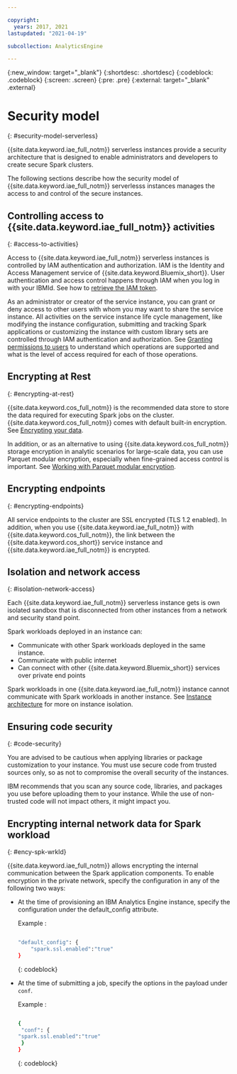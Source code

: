 ```yaml
---

copyright:
  years: 2017, 2021
lastupdated: "2021-04-19"

subcollection: AnalyticsEngine

---
```


{:new_window: target="_blank"}
{:shortdesc: .shortdesc}
{:codeblock: .codeblock}
{:screen: .screen}
{:pre: .pre}
{:external: target="_blank" .external}

# Security model
{: #security-model-serverless}

{{site.data.keyword.iae_full_notm}} serverless instances provide a security architecture that is designed to enable administrators and developers to create secure Spark clusters.

The following sections describe how the security model of {{site.data.keyword.iae_full_notm}} serverlesss instances manages the access to and control of the secure instances.

## Controlling access to {{site.data.keyword.iae_full_notm}} activities
{: #access-to-activities}

Access to {{site.data.keyword.iae_full_notm}} serverless instances is controlled by IAM authentication and authorization. IAM is the Identity and Access Management service of {{site.data.keyword.Bluemix_short}}. User authentication and access control happens through IAM when you log in with your IBMId. See how to [retrieve the IAM token](/docs/AnalyticsEngine?topic=AnalyticsEngine-retrieve-iam-token-serverless).

As an administrator or creator of the service instance, you can grant or deny access to other users with whom you may want to share the service instance. All activities on the service instance life cycle management, like modifying the instance configuration, submitting and tracking Spark applications or customizing the instance with custom library sets are controlled through IAM authentication and authorization. See [Granting permissions to users](/docs/AnalyticsEngine?topic=AnalyticsEngine-grant-permissions-serverless) to understand which operations are supported and what is the level of access required for each of those operations.

## Encrypting at Rest
{: #encrypting-at-rest}

{{site.data.keyword.cos_full_notm}} is the recommended data store to store the data required for executing Spark jobs on the cluster. {{site.data.keyword.cos_full_notm}} comes with default built-in encryption. See [Encrypting your data](/docs/cloud-object-storage/basics?topic=cloud-object-storage-encryption#encryption).

In addition, or as an alternative to using {{site.data.keyword.cos_full_notm}} storage encryption in analytic scenarios for large-scale data, you can use Parquet modular encryption, especially when fine-grained access control is important. See [Working with Parquet modular encryption](/docs/AnalyticsEngine?topic=AnalyticsEngine-parquet-encryption-serverless).

## Encrypting endpoints
{: #encrypting-endpoints}

All service endpoints to the cluster are SSL encrypted (TLS 1.2 enabled). In addition, when you use {{site.data.keyword.iae_full_notm}} with {{site.data.keyword.cos_full_notm}}, the link between the {{site.data.keyword.cos_short}} service instance and {{site.data.keyword.iae_full_notm}} is encrypted.

## Isolation and network access
{: #isolation-network-access}

Each {{site.data.keyword.iae_full_notm}} serverless instance gets is own isolated sandbox that is disconnected from other instances  from a network and security stand point.

Spark workloads deployed in an instance can:
- Communicate with other Spark workloads deployed in the same instance.
- Communicate with public internet
- Can connect with other {{site.data.keyword.Bluemix_short}} services over private end points

Spark workloads in one {{site.data.keyword.iae_full_notm}} instance cannot communicate with Spark workloads in another instance. See [Instance architecture](/docs/AnalyticsEngine?topic=AnalyticsEngine-serverless-architecture-concepts#serverless-architecture) for more on instance isolation.

## Ensuring code security
{: #code-security}

You are advised to be cautious when applying libraries or package customization to your instance. You must use secure code from trusted sources only, so as not to compromise the overall security of the instances.

IBM recommends that you scan any source code, libraries, and packages you use before uploading them to your instance. While the use of non-trusted code will not impact others, it might impact you.

## Encrypting internal network data for Spark workload
{: #ency-spk-wrkld}

{{site.data.keyword.iae_full_notm}} allows encrypting the internal communication between the Spark application components. To enable encryption in the private network, specify the configuration in any of the following two ways:

* At the time of provisioning an IBM Analytics Engine instance, specify the configuration under the default_config attribute.

    Example :

    ```bash

    "default_config": {
        "spark.ssl.enabled":"true"
    }
    ```
    {: codeblock}


* At the time of submitting a job, specify the options in the payload under `conf`.

    Example :

    ```bash

    {
     "conf": {
    "spark.ssl.enabled":"true"
     }
    }
    ```
    {: codeblock}
